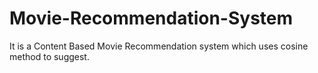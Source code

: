 # Movie-Recommendation-System
It is a Content Based Movie Recommendation system which uses cosine method to suggest.
